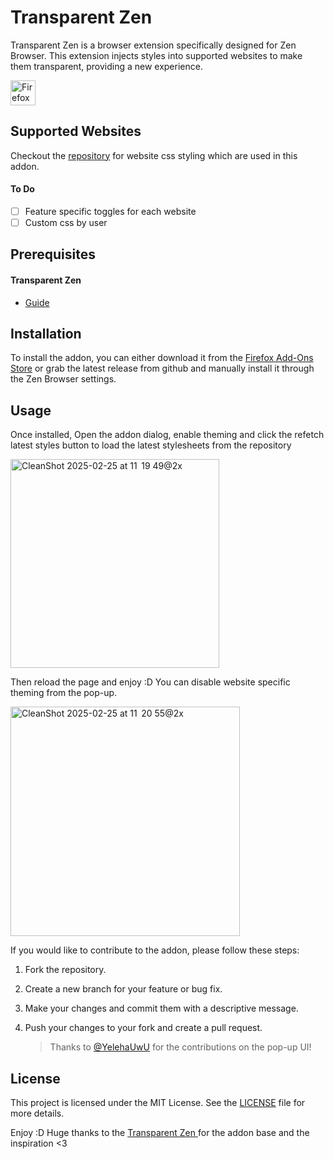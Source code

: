 # Transparent Zen

Transparent Zen is a browser extension specifically designed for Zen Browser. This extension injects styles into supported websites to make them transparent, providing a new experience.

<a href="https://addons.mozilla.org/en-US/firefox/addon/zen-internet/">
    <img alt="Firefox Add-Ons" src="https://blog.mozilla.org/addons/files/2015/11/get-the-addon.png" height="40">
</a>

## Supported Websites
Checkout the [repository](https://github.com/sameerasw/my-internet) for website css styling which are used in this addon.

#### To Do
- [ ] Feature specific toggles for each website
- [ ] Custom css by user

## Prerequisites
#### Transparent Zen
- [Guide](https://sameerasw.notion.site/Zen-Transparency-1939c6099d4080468f02cf05ae50e827?pvs=4)

## Installation

To install the addon, you can either download it from the [Firefox Add-Ons Store](https://addons.mozilla.org/en-US/firefox/addon/zen-internet) or grab the latest release from github and manually install it through the Zen Browser settings.

## Usage

Once installed, Open the addon dialog, enable theming and click the refetch latest styles button to load the latest stylesheets from the repository

<img width="334" alt="CleanShot 2025-02-25 at 11  19 49@2x" src="https://github.com/user-attachments/assets/573519aa-10de-4606-8c9f-30a21661bcf4" />

Then reload the page and enjoy :D
You can disable website specific theming from the pop-up.

<img width="367" alt="CleanShot 2025-02-25 at 11  20 55@2x" src="https://github.com/user-attachments/assets/05645e1e-e83a-4f54-8895-6ea1744e9711" />


If you would like to contribute to the addon, please follow these steps:

1. Fork the repository.
2. Create a new branch for your feature or bug fix.
3. Make your changes and commit them with a descriptive message.
4. Push your changes to your fork and create a pull request.

   > Thanks to [@YelehaUwU](https://github.com/YelehaUwU) for the contributions on the pop-up UI!

## License

This project is licensed under the MIT License. See the [LICENSE](LICENSE) file for more details.

Enjoy :D Huge thanks to the [Transparent Zen ](https://github.com/frostybiscuit/transparent-zen) for the addon base and the inspiration <3
